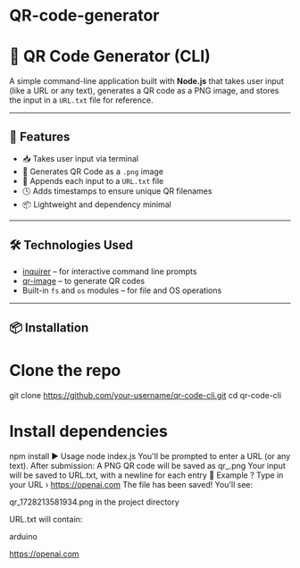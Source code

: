 # QR-code-generator
# 🧾 QR Code Generator (CLI)

A simple command-line application built with **Node.js** that takes user input (like a URL or any text), generates a QR code as a PNG image, and stores the input in a `URL.txt` file for reference.

---

## 🚀 Features

- 📥 Takes user input via terminal
- 🔳 Generates QR Code as a `.png` image
- 📝 Appends each input to a `URL.txt` file
- 🕓 Adds timestamps to ensure unique QR filenames
- 📦 Lightweight and dependency minimal

---

## 🛠️ Technologies Used

- [inquirer](https://www.npmjs.com/package/inquirer) – for interactive command line prompts  
- [qr-image](https://www.npmjs.com/package/qr-image) – to generate QR codes  
- Built-in `fs` and `os` modules – for file and OS operations  

---

## 📦 Installation


# Clone the repo
git clone https://github.com/your-username/qr-code-cli.git
cd qr-code-cli

# Install dependencies
npm install
▶️ Usage
node index.js
You'll be prompted to enter a URL (or any text). After submission:
A PNG QR code will be saved as qr_<timestamp>.png
Your input will be saved to URL.txt, with a newline for each entry
🧹 Example
? Type in your URL › https://openai.com
The file has been saved!
You'll see:

qr_1728213581934.png in the project directory

URL.txt will contain:

arduino

https://openai.com

